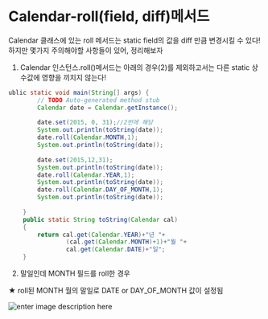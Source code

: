 
# Calendar-roll(field, diff)메서드

Calendar 클래스에 있는 roll 메서드는 static field의 값을 diff 만큼 변경시킬 수 있다! 하지만 몇가지 주의해야할 사항들이 있어, 정리해보자

1. Calendar 인스턴스.roll()메서드는 아래의 경우(2)를 제외하고서는 다른 static 상수값에 영향을 끼치지 않는다!

~~~java
ublic static void main(String[] args) {
		// TODO Auto-generated method stub
		Calendar date = Calendar.getInstance();
		
		date.set(2015, 0, 31);//2번에 해당
		System.out.println(toString(date));
		date.roll(Calendar.MONTH,1);
		System.out.println(toString(date));
		
		date.set(2015,12,31);
		System.out.println(toString(date));
		date.roll(Calendar.YEAR,1);
		System.out.println(toString(date));
		date.roll(Calendar.DAY_OF_MONTH,1);
		System.out.println(toString(date));
		
	}
	public static String toString(Calendar cal)
	{
		return cal.get(Calendar.YEAR)+"년 "+
				(cal.get(Calendar.MONTH)+1)+"월 "+
				cal.get(Calendar.DATE)+"일";
	}
~~~

2. 말일인데 MONTH 필드를 roll한 경우

★ roll된 MONTH 월의 말일로 DATE or DAY_OF_MONTH 값이 설정됨

![enter image description here](https://github.com/hy6219/TIL-Today-I-Learned-/blob/main/JAVA/Calendar_Date/Date_Calendar_roll.png?raw=true)
